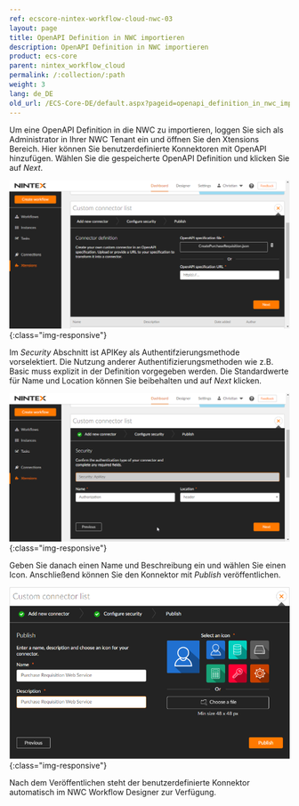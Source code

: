 ```yaml
---
ref: ecscore-nintex-workflow-cloud-nwc-03
layout: page
title: OpenAPI Definition in NWC importieren
description: OpenAPI Definition in NWC importieren
product: ecs-core
parent: nintex_workflow_cloud
permalink: /:collection/:path
weight: 3
lang: de_DE
old_url: /ECS-Core-DE/default.aspx?pageid=openapi_definition_in_nwc_importieren
---
```


Um eine OpenAPI Definition in die NWC zu importieren, loggen Sie sich als Administrator in Ihrer NWC Tenant ein und öffnen Sie den Xtensions Bereich. Hier können Sie benutzerdefinierte Konnektoren mit OpenAPI hinzufügen. Wählen Sie die gespeicherte OpenAPI Definition und klicken Sie auf *Next*.

![ecscore-nwc_2](/img/content/ecscore-nwc_2.png){:class="img-responsive"}

Im *Security* Abschnitt ist APIKey als Authentifzierungsmethode vorselektiert. Die Nutzung anderer Authentifizierungsmethoden wie z.B. Basic muss explizit in der Definition vorgegeben werden. Die Standardwerte für Name und Location können Sie beibehalten und auf *Next* klicken. 

![ecscore-nwc_3](/img/content/ecscore-nwc_3.png){:class="img-responsive"}

Geben Sie danach einen Name und Beschreibung ein und wählen Sie einen Icon. Anschließend können Sie den Konnektor mit *Publish* veröffentlichen.

![ecscore-nwc_4](/img/content/ecscore-nwc_4.png){:class="img-responsive"}

Nach dem Veröffentlichen steht der benutzerdefinierte Konnektor automatisch im NWC Workflow Designer zur Verfügung. 